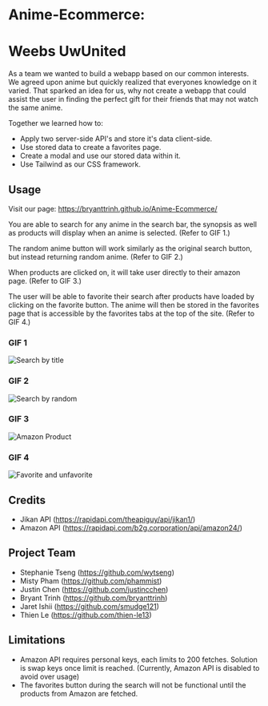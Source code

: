 # Anime-Ecommerce:
# Weebs UwUnited

As a team we wanted to build a webapp based on our common interests. We agreed upon anime but quickly realized that everyones knowledge on it varied.
That sparked an idea for us, why not create a webapp that could assist the user in finding the perfect gift for their friends that may not watch the same anime.

Together we learned how to:

- Apply two server-side API's and store it's data client-side.
- Use stored data to create a favorites page.
- Create a modal and use our stored data within it.
- Use Tailwind as our CSS framework.

## Usage

Visit our page:  https://bryanttrinh.github.io/Anime-Ecommerce/

You are able to search for any anime in the search bar, the synopsis as well as products will display when an anime is selected. (Refer to GIF 1.)

The random anime button will work similarly as the original search button, but instead returning random anime. (Refer to GIF 2.)

When products are clicked on, it will take user directly to their amazon page. (Refer to GIF 3.)

The user will be able to favorite their search after products have loaded by clicking on the favorite button. The anime will then be stored in the favorites page that is accessible by the favorites tabs at the top of the site. (Refer to GIF 4.)

### GIF 1
![Search by title](./assets/img/search-by-title.gif)

### GIF 2
![Search by random](./assets/img/search-by-random.gif)

### GIF 3
![Amazon Product](./assets/img/amazon-product.gif)

### GIF 4
![Favorite and unfavorite](./assets/img/fav-unfav.gif)

## Credits

- Jikan API (https://rapidapi.com/theapiguy/api/jikan1/)
- Amazon API (https://rapidapi.com/b2g.corporation/api/amazon24/)

## Project Team

- Stephanie Tseng (https://github.com/wytseng)
- Misty Pham (https://github.com/phammist)
- Justin Chen (https://github.com/justincchen)
- Bryant Trinh (https://github.com/bryanttrinh)
- Jaret Ishii (https://github.com/smudge121)
- Thien Le (https://github.com/thien-le13)

## Limitations

- Amazon API requires personal keys, each limits to 200 fetches. Solution is swap keys once limit is reached. (Currently, Amazon API is disabled to avoid over usage) 
- The favorites button during the search will not be functional until the products from Amazon are fetched.
